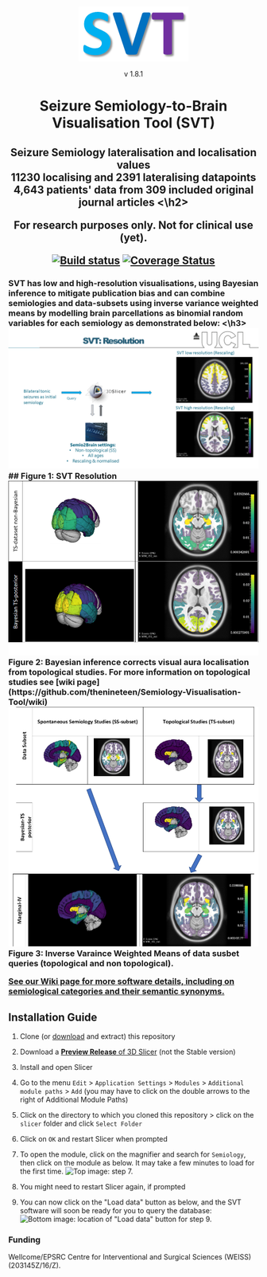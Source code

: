 <p align="center">
  <img src="images/SVT%20branding%20purple%20medium%202.png">
</p>
<p align="center"> v 1.8.1 </p> 

<h1 align="center"> Seizure Semiology-to-Brain Visualisation Tool (SVT) </h1>


  
<h2 align="center"> Seizure Semiology lateralisation and localisation values
<br> 11230 localising and 2391 lateralising datapoints
<br> 4,643 patients' data from 309 included original journal articles
<\h2>
  
<p align="center"> For research purposes only. Not for clinical use (yet). </p>


[![Build status](https://img.shields.io/travis/thenineteen/Semiology-Visualisation-Tool/master.svg?label=Travis%20CI%20build&logo=travis)](https://travis-ci.org/thenineteen/Semiology-Visualisation-Tool)  [![Coverage Status](https://coveralls.io/repos/github/thenineteen/Semiology-Visualisation-Tool/badge.svg?branch=master)](https://coveralls.io/github/thenineteen/Semiology-Visualisation-Tool?branch=master)





<h3> SVT has low and high-resolution visualisations, using Bayesian inference to mitigate publication bias and can combine semiologies and data-subsets using inverse variance weighted means by modelling brain parcellations as binomial random variables for each semiology as demonstrated below: <\h3>


<img src="https://github.com/thenineteen/Semiology-Visualisation-Tool/blob/master/images/GOSH%20April%202021.png">
## Figure 1: SVT Resolution



<img src="https://github.com/thenineteen/Semiology-Visualisation-Tool/blob/master/images/GOSH%20April%202021%202.png">
<br>
Figure 2: Bayesian inference corrects visual aura localisation from topological studies. 
For more information on topological studies see [wiki page](https://github.com/thenineteen/Semiology-Visualisation-Tool/wiki) 


<img src="https://github.com/thenineteen/Semiology-Visualisation-Tool/blob/master/images/GOSH%20April%202021%203.png">
Figure 3: Inverse Varaince Weighted Means of data susbet queries (topological and non topological).





[See our Wiki page for more software details, including on semiological categories and their semantic synonyms.](https://github.com/thenineteen/Semiology-Visualisation-Tool/wiki)



## Installation Guide
1. Clone (or [download](https://github.com/thenineteen/Semiology-Visualisation-Tool/archive/master.zip) and extract) this repository
2. Download a [**Preview Release** of 3D Slicer](https://download.slicer.org/) (not the Stable version)
3. Install and open Slicer
4. Go to the menu `Edit` > `Application Settings` > `Modules` > `Additional module paths` > `Add` (you may have to click on the double arrows to the right of Additional Module Paths)
5. Click on the directory to which you cloned this repository > click on the `slicer` folder and click `Select Folder`
6. Click on `OK` and restart Slicer when prompted
7. To open the module, click on the magnifier and search for `Semiology`, then click on the module as below.
It may take a few minutes to load for the first time.
![Top image: step 7.](https://github.com/thenineteen/Semiology-Visualisation-Tool/blob/master/images/instructions.jpg)

8. You might need to restart Slicer again, if prompted
9. You can now click on the "Load data" button as below, and the SVT software will soon be ready for you to query the database:
![Bottom image: location of "Load data" button for step 9.](https://github.com/thenineteen/Semiology-Visualisation-Tool/blob/master/images/instructions2.jpg)

### Funding
Wellcome/EPSRC Centre for Interventional and Surgical Sciences (WEISS) (203145Z/16/Z).
